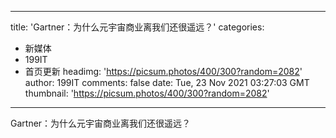 
---
title: 'Gartner：为什么元宇宙商业离我们还很遥远？'
categories: 
 - 新媒体
 - 199IT
 - 首页更新
headimg: 'https://picsum.photos/400/300?random=2082'
author: 199IT
comments: false
date: Tue, 23 Nov 2021 03:27:03 GMT
thumbnail: 'https://picsum.photos/400/300?random=2082'
---

<div>   
Gartner：为什么元宇宙商业离我们还很遥远？  
</div>
            